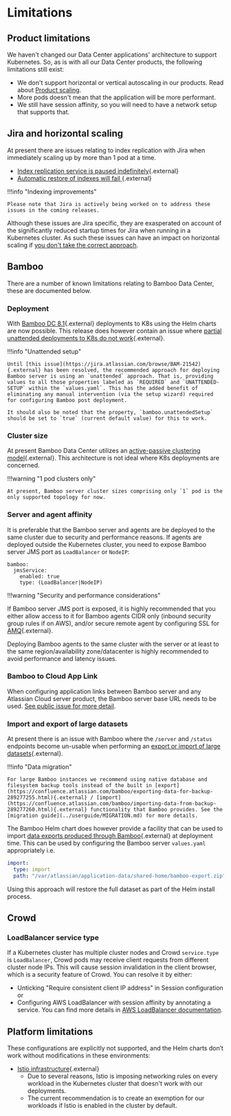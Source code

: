 # Limitations 

## Product limitations
We haven't changed our Data Center applications' architecture to support Kubernetes. So, as is with all our Data Center products, the following limitations still exist:

* We don't support horizontal or vertical autoscaling in our products. Read about [Product scaling](../userguide/resource_management/RESOURCE_SCALING.md).
* More pods doesn't mean that the application will be more performant.
* We still have session affinity, so you will need to have a network setup that supports that. 

## Jira and horizontal scaling
At present there are issues relating to index replication with Jira when immediately scaling up by more than 1 pod at a time.

* [Index replication service is paused indefinitely](https://jira.atlassian.com/browse/JRASERVER-72125){.external}
* [Automatic restore of indexes will fail ](https://jira.atlassian.com/browse/JRASERVER-62669){.external}

!!!info "Indexing improvements" 
  
    Please note that Jira is actively being worked on to address these issues in the coming releases.
      
Although these issues are Jira specific, they are exasperated on account of the significantly reduced startup times for Jira when running in a Kubernetes cluster. As such these issues can have an impact on horizontal scaling if [you don't take the correct approach](../userguide/resource_management/RESOURCE_SCALING.md#scaling-jira-safely).

## Bamboo
There are a number of known limitations relating to Bamboo Data Center, these are documented below.

### Deployment
With [Bamboo DC 8.1](https://confluence.atlassian.com/bamboo/bamboo-8-1-release-notes-1103070461.html){.external} deployments to K8s using the Helm charts are now possible. This release does however contain an issue where [partial unattended deployments to K8s do not work](https://jira.atlassian.com/browse/BAM-21542){.external}. 

!!!info "Unattended setup"
  
    Until [this issue](https://jira.atlassian.com/browse/BAM-21542){.external} has been resolved, the recommended approach for deploying Bamboo server is using an `unattended` approach. That is, providing values to all those properties labeled as `REQUIRED` and `UNATTENDED-SETUP` within the `values.yaml`. This has the added benefit of eliminating any manual intervention (via the setup wizard) required for configuring Bamboo post deployment.

    It should also be noted that the property, `bamboo.unattendedSetup` should be set to `true` (current default value) for this to work.

### Cluster size
At present Bamboo Data Center utilizes an [active-passive clustering model](https://confluence.atlassian.com/bamboo/clustering-with-bamboo-data-center-1063170551.html){.external}. This architecture is not ideal where K8s deployments are concerned.

!!!warning "1 pod clusters only" 
  
    At present, Bamboo server cluster sizes comprising only `1` pod is the only supported topology for now.

### Server and agent affinity
It is preferable that the Bamboo server and agents are be deployed to the same cluster due to security and performance reasons. If agents are deployed outside the Kubernetes cluster, you need to expose Bamboo server JMS port as `LoadBalancer` or `NodeIP`:

```
bamboo:
  jmsService:
    enabled: true
    type: (LoadBalancer|NodeIP)
```
!!!warning "Security and performance considerations"
   
   If Bamboo server JMS port is exposed, it is highly recommended that you either allow access to it for Bamboo agents CIDR only (inbound security group rules if on AWS), and/or secure remote agent by configuring SSL for [AMQ](https://confluence.atlassian.com/bamkb/how-to-secure-your-remote-agent-bamboo-server-757465762.html){.external}.
   
   Deploying Bamboo agents to the same cluster with the server or at least to the same region/availability zone/datacenter is highly recommended to avoid performance and latency issues.


### Bamboo to Cloud App Link
When configuring application links between Bamboo server and any Atlassian Cloud server product, the Bamboo server base URL needs to be used. [See public issue for more detail](https://jira.atlassian.com/browse/BAM-21439).

### Import and export of large datasets
At present there is an issue with Bamboo where the `/server` and `/status` endpoints become un-usable when performing an [export or import of large datasets](https://jira.atlassian.com/browse/BAM-18673){.external}. 

!!!info "Data migration"

    For large Bamboo instances we recommend using native database and filesystem backup tools instead of the built in [export](https://confluence.atlassian.com/bamboo/exporting-data-for-backup-289277255.html){.external} / [import](https://confluence.atlassian.com/bamboo/importing-data-from-backup-289277260.html){.external} functionality that Bamboo provides. See the [migration guide](../userguide/MIGRATION.md) for more details.

The Bamboo Helm chart does however provide a facility that can be used to import [data exports produced through Bamboo](https://confluence.atlassian.com/bamboo/exporting-data-for-backup-289277255.html){.external} at deployment time. This can be used by configuring the Bamboo server `values.yaml` appropriately i.e. 

```yaml
import:
  type: import
  path: "/var/atlassian/application-data/shared-home/bamboo-export.zip"
```

Using this approach will restore the full dataset as part of the Helm install process.

## Crowd

### LoadBalancer service type
If a Kubernetes cluster has multiple cluster nodes and Crowd `service.type` is `LoadBalancer`, Crowd pods may receive client requests from different cluster node IPs. This will cause session invalidation in the client browser, which is a security feature of Crowd. You can resolve it by either:

* Unticking "Require consistent client IP address" in Session configuration or
* Configuring AWS LoadBalancer with session affinity by annotating a service. You can find more details in [AWS LoadBalancer documentation](https://kubernetes-sigs.github.io/aws-load-balancer-controller/v2.2/guide/service/annotations/).


## Platform limitations
These configurations are explicitly not supported, and the Helm charts don’t work without modifications in these environments:


* [Istio infrastructure](https://istio.io/latest/docs/ops/deployment/architecture/){.external}
    * Due to several reasons, Istio is imposing networking rules on every workload in the Kubernetes cluster that doesn't work with our deployments.
    * The current recommendation is to create an exemption for our workloads if Istio is enabled in the cluster by default.
